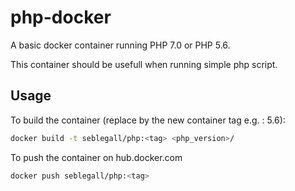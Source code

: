# php-docker

A basic docker container running PHP 7.0 or PHP 5.6.

This container should be usefull when running simple php script.

## Usage

To build the container (replace _<tag>_ by the new container tag e.g. : 5.6):

```sh
docker build -t seblegall/php:<tag> <php_version>/
```

To push the container on hub.docker.com

```sh
docker push seblegall/php:<tag>
```
